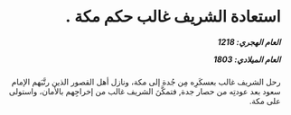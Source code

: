 <h1 dir="rtl">استعادة الشريف غالب حكم مكة .</h1>

<h5 dir="rtl">العام الهجري:  1218

العام الميلادي: 1803

</h5>

<p dir="rtl">رحل الشريف غالب بعسكَرِه مِن جُدة إلى مكة، ونازل أهل القصور الذين رتَّبَهم الإمام سعود بعد عودتِه من حصار جدة, فتمكَّنَ الشريف غالب من إخراجِهم بالأمان، واستولى على مكة.</p></br>
